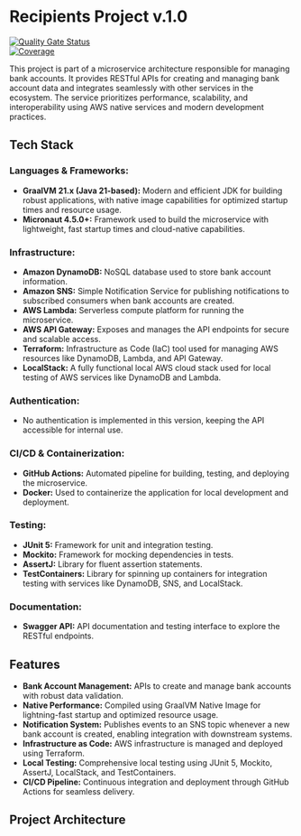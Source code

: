 # Recipients Project v.1.0

[![Quality Gate Status](https://sonarcloud.io/api/project_badges/measure?project=jcondotta_bank-account-management&metric=alert_status)](https://sonarcloud.io/summary/new_code?id=jcondotta_bank-account-management)  
[![Coverage](https://sonarcloud.io/api/project_badges/measure?project=jcondotta_bank-account-management&metric=coverage)](https://sonarcloud.io/summary/new_code?id=jcondotta_bank-account-management)

This project is part of a microservice architecture responsible for managing bank accounts. It provides RESTful APIs for creating and managing bank account data and integrates seamlessly with other services in the ecosystem. The service prioritizes performance, scalability, and interoperability using AWS native services and modern development practices.

## Tech Stack

### Languages & Frameworks:

- **GraalVM 21.x (Java 21-based):** Modern and efficient JDK for building robust applications, with native image capabilities for optimized startup times and resource usage.
- **Micronaut 4.5.0+:** Framework used to build the microservice with lightweight, fast startup times and cloud-native capabilities.

### Infrastructure:

- **Amazon DynamoDB:** NoSQL database used to store bank account information.
- **Amazon SNS:** Simple Notification Service for publishing notifications to subscribed consumers when bank accounts are created.
- **AWS Lambda:** Serverless compute platform for running the microservice.
- **AWS API Gateway:** Exposes and manages the API endpoints for secure and scalable access.
- **Terraform:** Infrastructure as Code (IaC) tool used for managing AWS resources like DynamoDB, Lambda, and API Gateway.
- **LocalStack:** A fully functional local AWS cloud stack used for local testing of AWS services like DynamoDB and Lambda.

### Authentication:

- No authentication is implemented in this version, keeping the API accessible for internal use.

### CI/CD & Containerization:

- **GitHub Actions:** Automated pipeline for building, testing, and deploying the microservice.
- **Docker:** Used to containerize the application for local development and deployment.

### Testing:

- **JUnit 5:** Framework for unit and integration testing.
- **Mockito:** Framework for mocking dependencies in tests.
- **AssertJ:** Library for fluent assertion statements.
- **TestContainers:** Library for spinning up containers for integration testing with services like DynamoDB, SNS, and LocalStack.

### Documentation:

- **Swagger API:** API documentation and testing interface to explore the RESTful endpoints.

## Features

- **Bank Account Management:** APIs to create and manage bank accounts with robust data validation.
- **Native Performance:** Compiled using GraalVM Native Image for lightning-fast startup and optimized resource usage.
- **Notification System:** Publishes events to an SNS topic whenever a new bank account is created, enabling integration with downstream systems.
- **Infrastructure as Code:** AWS infrastructure is managed and deployed using Terraform.
- **Local Testing:** Comprehensive local testing using JUnit 5, Mockito, AssertJ, LocalStack, and TestContainers.
- **CI/CD Pipeline:** Continuous integration and deployment through GitHub Actions for seamless delivery.

## Project Architecture